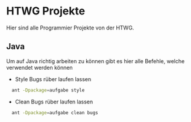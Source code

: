 # HTWG Projekte

Hier sind alle Programmier Projekte von der HTWG.




## Java

Um auf Java richtig arbeiten zu können gibt es hier alle Befehle, welche verwendet werden können


- Style Bugs rüber laufen lassen
```bash
  ant -Dpackage=aufgabe style
```

- Clean Bugs rüber laufen lassen
```bash
  ant -Dpackage=aufgabe clean bugs
```
